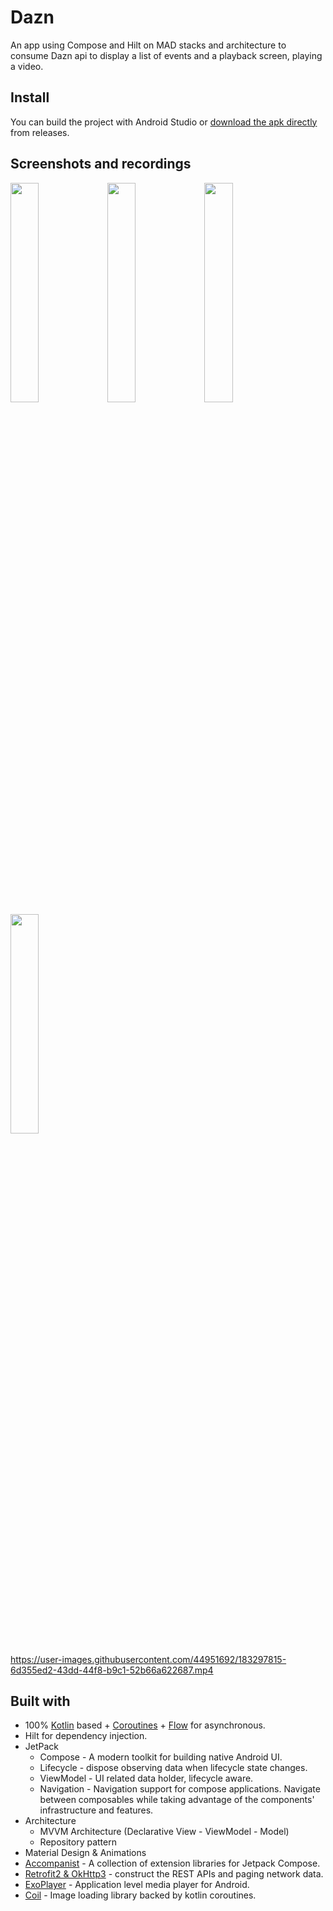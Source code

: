 # Dazn

An app using Compose and Hilt on MAD stacks and architecture to consume Dazn api to display a list of events and a playback screen, playing a video. 

## Install

You can build the project with Android Studio or [download the apk directly](https://github.com/carolinemusyoka/Dazn/blob/master/app/releases/app-debug.apk) from releases.

## Screenshots and recordings

<img src="https://user-images.githubusercontent.com/44951692/183297595-d0a5e77c-21c6-48ea-ab7b-6c08bda421a2.jpg" width=30% height=30%> <img src="https://user-images.githubusercontent.com/44951692/183297600-56e0997b-a3d9-4496-862d-c462495b676b.jpg" width=30% height=30%> <img src="https://user-images.githubusercontent.com/44951692/183297605-87374485-e117-41d0-bde4-f23696275097.jpg" width=30% height=30%>  <img src="https://user-images.githubusercontent.com/44951692/183297591-b7f7eca4-838e-4584-aea2-24ebd260ef26.jpg" width=30% height=30%>



https://user-images.githubusercontent.com/44951692/183297815-6d355ed2-43dd-44f8-b9c1-52b66a622687.mp4




## Built with

- 100% [Kotlin](https://kotlinlang.org/) based + [Coroutines](https://github.com/Kotlin/kotlinx.coroutines) + [Flow](https://kotlin.github.io/kotlinx.coroutines/kotlinx-coroutines-core/kotlinx.coroutines.flow/) for asynchronous.
- Hilt for dependency injection.
- JetPack
  - Compose - A modern toolkit for building native Android UI.
  - Lifecycle - dispose observing data when lifecycle state changes.
  - ViewModel - UI related data holder, lifecycle aware.
  - Navigation - Navigation support for compose applications. Navigate between composables while taking advantage of the components' infrastructure and features. 
- Architecture
  - MVVM Architecture (Declarative View - ViewModel - Model)
  - Repository pattern
- Material Design & Animations
- [Accompanist](https://github.com/google/accompanist) - A collection of extension libraries for Jetpack Compose.
- [Retrofit2 & OkHttp3](https://github.com/square/retrofit) - construct the REST APIs and paging network data.
- [ExoPlayer](https://exoplayer.dev/) - Application level media player for Android. 
- [Coil](https://coil-kt.github.io/coil/) - Image loading library backed by kotlin coroutines.

